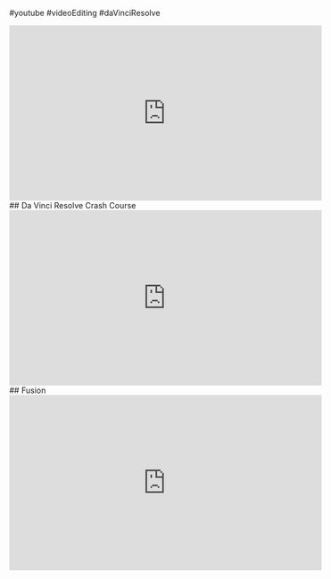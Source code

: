 #youtube #videoEditing #daVinciResolve

<iframe width="560" height="315" src="https://www.youtube.com/embed/ZGIl5lGFBxY?start=85" title="YouTube video player" frameborder="0" allow="accelerometer; autoplay; clipboard-write; encrypted-media; gyroscope; picture-in-picture; web-share" allowfullscreen></iframe>
## Da Vinci Resolve Crash Course
<iframe width="560" height="315" src="https://www.youtube.com/embed/h9MrEaELl2M" title="YouTube video player" frameborder="0" allow="accelerometer; autoplay; clipboard-write; encrypted-media; gyroscope; picture-in-picture; web-share" allowfullscreen></iframe>
## Fusion
<iframe width="560" height="315" src="https://www.youtube.com/embed/MDpR2xluwvI" title="YouTube video player" frameborder="0" allow="accelerometer; autoplay; clipboard-write; encrypted-media; gyroscope; picture-in-picture; web-share" allowfullscreen></iframe>
